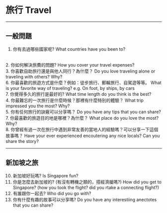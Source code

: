 # 旅行 Travel
---

## 一般問題

1. 你有去過哪些國家呢?
What countries have you been to?
<br>
2. 你如何解決旅費的問題?
How you cover your travel expenses?
<br>
3. 你喜歡自助旅行還是與他人同行？為什麼？
Do you love traveling alone or traveling with others? Why?
<br>
6. 你最喜歡的旅遊方式是什麼？例如：徒步旅行、郵輪旅行、自駕遊等等。
What is your favorite way of traveling? e.g. On foot, by ships, by cars
<br>
7. 你覺得多久的旅行是最好的?
What time length do you think is the best?
<br>
4. 你最難忘的一次旅行是什麼時候？那裡有什麼特別的體驗？
What trip impressed you the most? Why?
<br>
5. 你有任何旅行的訣竅可以分享嗎？
Do you have any tips that you can share?
<br>
7. 你最喜歡的旅遊目的地是哪裡？為什麼？
What place do you love the most? Why?
<br>
8. 你曾經有過一次在旅行中遇到非常友善的當地人的經驗嗎？可以分享一下這個故事嗎？
Have your ever experienced encoutering any nice locals? Can you share the story?


---
## 新加坡之旅
10. 新加坡好玩嗎?
Is Singapore fun?
2. 你是怎麼去新加坡的? (有沒有轉機之類的，搭經濟艙嗎?)
How did you get to Singapore? (how you took the flight? did you rtake a connecting flight?)
3. 有誰跟你一起去?
Who did you go with?
4. 你有什麼有趣的故事可以分享嗎?
Do you have any interestiing anectotes that you can share?